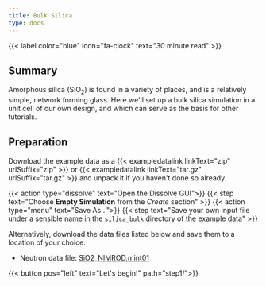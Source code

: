 ```yaml
---
title: Bulk Silica
type: docs
---
```


{{< label color="blue" icon="fa-clock" text="30 minute read" >}}

## Summary

Amorphous silica (SiO<sub>2</sub>) is found in a variety of places, and is a relatively simple, network forming glass. Here we'll set up a bulk silica simulation in a unit cell of our own design, and which can serve as the basis for other tutorials.

## Preparation

Download the example data as a {{< exampledatalink linkText="zip" urlSuffix="zip" >}} or {{< exampledatalink linkText="tar.gz" urlSuffix="tar.gz" >}} and unpack it if you haven't done so already.

{{< action type="dissolve" text="Open the Dissolve GUI">}}
{{< step text="Choose **Empty Simulation** from the _Create_ section" >}}
{{< action type="menu" text="Save As...">}}
{{< step text="Save your own input file under a sensible name in the `silica_bulk` directory of the example data" >}}

Alternatively, download the data files listed below and save them to a location of your choice.

- Neutron data file: [SiO2_NIMROD.mint01](https://raw.githubusercontent.com/disorderedmaterials/dissolve/develop/examples/silica_bulk/data/SiO2_NIMROD.mint01)

{{< button pos="left" text="Let's begin!" path="step1/">}}
